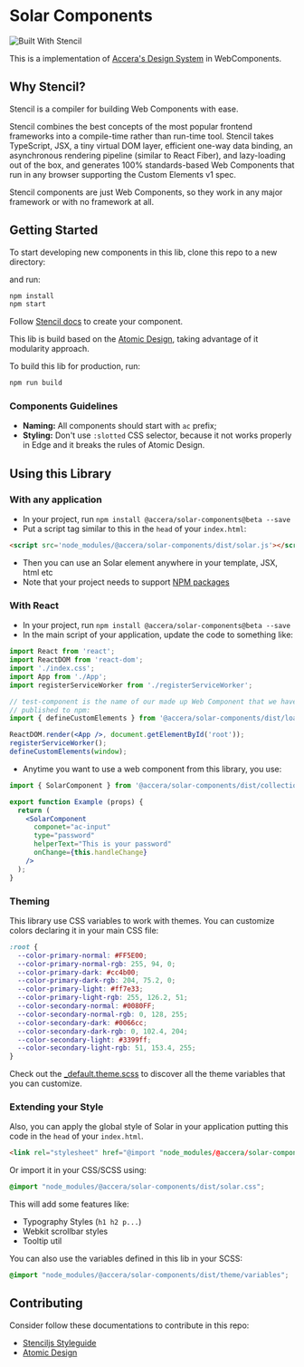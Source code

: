 # Solar Components
![Built With Stencil](https://img.shields.io/badge/-Built%20With%20Stencil-16161d.svg?logo=data%3Aimage%2Fsvg%2Bxml%3Bbase64%2CPD94bWwgdmVyc2lvbj0iMS4wIiBlbmNvZGluZz0idXRmLTgiPz4KPCEtLSBHZW5lcmF0b3I6IEFkb2JlIElsbHVzdHJhdG9yIDE5LjIuMSwgU1ZHIEV4cG9ydCBQbHVnLUluIC4gU1ZHIFZlcnNpb246IDYuMDAgQnVpbGQgMCkgIC0tPgo8c3ZnIHZlcnNpb249IjEuMSIgaWQ9IkxheWVyXzEiIHhtbG5zPSJodHRwOi8vd3d3LnczLm9yZy8yMDAwL3N2ZyIgeG1sbnM6eGxpbms9Imh0dHA6Ly93d3cudzMub3JnLzE5OTkveGxpbmsiIHg9IjBweCIgeT0iMHB4IgoJIHZpZXdCb3g9IjAgMCA1MTIgNTEyIiBzdHlsZT0iZW5hYmxlLWJhY2tncm91bmQ6bmV3IDAgMCA1MTIgNTEyOyIgeG1sOnNwYWNlPSJwcmVzZXJ2ZSI%2BCjxzdHlsZSB0eXBlPSJ0ZXh0L2NzcyI%2BCgkuc3Qwe2ZpbGw6I0ZGRkZGRjt9Cjwvc3R5bGU%2BCjxwYXRoIGNsYXNzPSJzdDAiIGQ9Ik00MjQuNywzNzMuOWMwLDM3LjYtNTUuMSw2OC42LTkyLjcsNjguNkgxODAuNGMtMzcuOSwwLTkyLjctMzAuNy05Mi43LTY4LjZ2LTMuNmgzMzYuOVYzNzMuOXoiLz4KPHBhdGggY2xhc3M9InN0MCIgZD0iTTQyNC43LDI5Mi4xSDE4MC40Yy0zNy42LDAtOTIuNy0zMS05Mi43LTY4LjZ2LTMuNkgzMzJjMzcuNiwwLDkyLjcsMzEsOTIuNyw2OC42VjI5Mi4xeiIvPgo8cGF0aCBjbGFzcz0ic3QwIiBkPSJNNDI0LjcsMTQxLjdIODcuN3YtMy42YzAtMzcuNiw1NC44LTY4LjYsOTIuNy02OC42SDMzMmMzNy45LDAsOTIuNywzMC43LDkyLjcsNjguNlYxNDEuN3oiLz4KPC9zdmc%2BCg%3D%3D&colorA=16161d&style=flat-square)

This is a implementation of [Accera's Design System](https://design.accera.com.br) in WebComponents.

## Why Stencil?

Stencil is a compiler for building Web Components with ease.

Stencil combines the best concepts of the most popular frontend frameworks into a compile-time rather than run-time tool.  Stencil takes TypeScript, JSX, a tiny virtual DOM layer, efficient one-way data binding, an asynchronous rendering pipeline (similar to React Fiber), and lazy-loading out of the box, and generates 100% standards-based Web Components that run in any browser supporting the Custom Elements v1 spec.

Stencil components are just Web Components, so they work in any major framework or with no framework at all.

## Getting Started

To start developing new components in this lib, clone this repo to a new directory:

and run:

```bash
npm install
npm start
```

Follow [Stencil docs](https://stenciljs.com/docs/my-first-component) to create your component.

This lib is build based on the [Atomic Design](http://atomicdesign.bradfrost.com/), taking advantage of it modularity approach.

To build this lib for production, run:

```bash
npm run build
```

### Components Guidelines

* **Naming:** All components should start with `ac` prefix;
* **Styling:** Don't use `:slotted` CSS selector, because it not works properly in Edge and it breaks the rules of Atomic Design.

## Using this Library

### With any application
- In your project, run `npm install @accera/solar-components@beta --save`
- Put a script tag similar to this in the `head` of your `index.html`:
```html
<script src='node_modules/@accera/solar-components/dist/solar.js'></script>
``` 
- Then you can use an Solar element anywhere in your template, JSX, html etc
- Note that your project needs to support [NPM packages](https://docs.npmjs.com/cli/init)

### With React

- In your project, run `npm install @accera/solar-components@beta --save`
- In the main script of your application, update the code to something like:

```jsx harmony
import React from 'react';
import ReactDOM from 'react-dom';
import './index.css';
import App from './App';
import registerServiceWorker from './registerServiceWorker';

// test-component is the name of our made up Web Component that we have
// published to npm:
import { defineCustomElements } from '@accera/solar-components/dist/loader';

ReactDOM.render(<App />, document.getElementById('root'));
registerServiceWorker();
defineCustomElements(window);
```

- Anytime you want to use a web component from this library, you use:

```jsx harmony
import { SolarComponent } from '@accera/solar-components/dist/collection/react';

export function Example (props) {
  return (
    <SolarComponent
      componet="ac-input"
      type="password"
      helperText="This is your password"
      onChange={this.handleChange}
    />
  );
}
```

### Theming

This library use CSS variables to work with themes. You can customize colors declaring it in your main CSS file:
```css
:root {
  --color-primary-normal: #FF5E00;
  --color-primary-normal-rgb: 255, 94, 0;
  --color-primary-dark: #cc4b00;
  --color-primary-dark-rgb: 204, 75.2, 0;
  --color-primary-light: #ff7e33;
  --color-primary-light-rgb: 255, 126.2, 51;
  --color-secondary-normal: #0080FF;
  --color-secondary-normal-rgb: 0, 128, 255;
  --color-secondary-dark: #0066cc;
  --color-secondary-dark-rgb: 0, 102.4, 204;
  --color-secondary-light: #3399ff;
  --color-secondary-light-rgb: 51, 153.4, 255;
}
```
Check out the [_default.theme.scss](https://github.com/accera-tech/solar-components/blob/master/src/theme/_default.theme.scss) to discover all the theme variables that you can customize.

### Extending your Style

Also, you can apply the global style of Solar in your application putting this code in the `head` of your `index.html`.
```html
<link rel="stylesheet" href="@import "node_modules/@accera/solar-components/dist/solar.css">
```
Or import it in your CSS/SCSS using:
```scss
@import "node_modules/@accera/solar-components/dist/solar.css";
```

This will add some features like:
- Typography Styles (`h1 h2 p...`)
- Webkit scrollbar styles
- Tooltip util

You can also use the variables defined in this lib in your SCSS:
```scss
@import "node_modules/@accera/solar-components/dist/theme/variables";
```

## Contributing

Consider follow these documentations to contribute in this repo:
- [Stenciljs Styleguide](https://stenciljs.com/docs/style-guide)
- [Atomic Design](http://atomicdesign.bradfrost.com/)